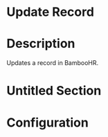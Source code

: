 ﻿# Update Record

# Description

Updates a record in BambooHR.

# Untitled Section

# Configuration
